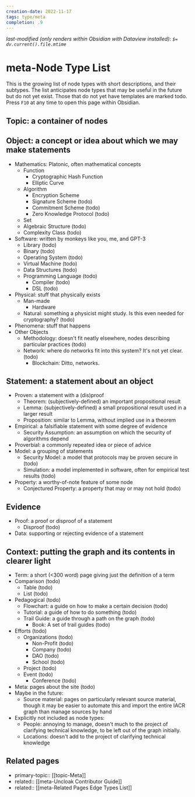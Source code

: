 ```yaml
---
creation-date: 2022-11-17
tags: type/meta
completion: .9
---
```

*last-modified (only renders within Obsidian with Dataview installed): `$= dv.current().file.mtime`*
# meta-Node Type List
This is the growing list of node types with short descriptions, and their subtypes. The list anticipates node types that may be useful in the future but do not yet exist. Those that do not yet have templates are marked todo. Press `F10` at any time to open this page within Obsidian.

##  Topic: a container of nodes

## Object: a concept or idea about which we may make statements
- Mathematics: Platonic, often mathematical concepts
    - Function
        - Cryptographic Hash Function
        - Elliptic Curve
    - Algorithm
        - Encryption Scheme
        - Signature Scheme (todo)
        - Commitment Scheme (todo)
        - Zero Knowledge Protocol (todo)
    - Set
    - Algebraic Structure (todo)
    - Complexity Class (todo)
- Software: written by monkeys like you, me, and GPT-3
    - Library (todo)
    - Binary (todo)
    - Operating System (todo)
    - Virtual Machine (todo)
    - Data Structures (todo)
    - Programming Language (todo)
        - Compiler (todo)
        - DSL (todo)
- Physical: stuff that physically exists
    - Man-made
        - Hardware
    - Natural: something a physicist might study. Is this even needed for cryptography? (todo)
- Phenomena: stuff that happens
- Other Objects
    - Methodology: doesn't fit neatly elsewhere, nodes describing particular practices (todo)
    - Network: where do networks fit into this system? It's not yet clear. (todo)
        - Blockchain: Ditto, networks.

## Statement: a statement about an object
- Proven: a statement with a (dis)proof
    - Theorem: (subjectively-defined) an important propositional result
    - Lemma: (subjectively-defined) a small propositional result used in a larger result
    - Proposition: similar to Lemma, without implied use in a theorem
- Empirical: a falsifiable statement with some degree of evidence
    - Security Assumption: an assumption on which the security of algorithms depend
- Proverbial: a commonly repeated idea or piece of advice
- Model: a grouping of statements
    - Security Model: a model that protocols may be proven secure in (todo)
    - Simulation: a model implemented in software, often for empirical test results (todo)
- Property: a worthy-of-note feature of some node
    - Conjectured Property: a property that may or may not hold (todo)

## Evidence
- Proof: a proof or disproof of a statement
    - Disproof (todo)
- Data: supporting or rejecting evidence of a statement

## Context: putting the graph and its contents in clearer light
- Term: a short (<300 word) page giving just the definition of a term
- Comparison (todo)
    - Table (todo)
    - List (todo)
- Pedagogical (todo)
    - Flowchart: a guide on how to make a certain decision (todo)
    - Tutorial: a guide of how to do something (todo)
    - Trail Guide: a guide through a path on the graph (todo)
        - Book: A set of trail guides (todo)
- Efforts (todo)
    - Organizations (todo)
        - Non-Profit (todo)
        - Company (todo)
        - DAO (todo)
        - School (todo)
    - Project (todo)
    - Event (todo)
        - Conference (todo)
- Meta: pages about the site (todo)
- Maybe in the future:
    - Source material: pages on particularly relevant source material, though it may be easier to automate this and import the entire IACR graph than manage sources by hand
- Explicitly not included as node types:
    - People: annoying to manage, doesn't much to the project of clarifying technical knowledge, to be left out of the graph initially.
    - Locations: doesn't add to the project of clarifying technical knowledge

## Related pages
- primary-topic:: [[topic-Meta]]
- related:: [[meta-Uncloak Contributor Guide]]
- related:: [[meta-Related Pages Edge Types List]]